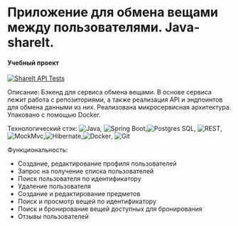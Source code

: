 # Приложение для обмена вещами между пользователями. Java-shareIt.
#### Учебный проект
[![ShareIt API Tests](https://github.com/Gidrosliv/java-shareit/actions/workflows/api-tests.yml/badge.svg)](https://github.com/Gidrosliv/java-shareit/actions/workflows/api-tests.yml)
    
            
Описание:
Бэкенд для сервиса обмена вещами. В основе сервиса лежит работа с репозиториями, а также реализация API и эндпоинтов для обмена данными из них. 
Реализована микросервисная архитектура. Упаковано с помощью Docker.

Технологический стэк:
![Java](https://img.shields.io/badge/-Java-green), ![Spring Boot](https://img.shields.io/badge/-Spring%20Boot-blue),![Postgres SQL](https://img.shields.io/badge/-Postgres%20SQL-brightgreen), ![REST](https://img.shields.io/badge/-REST-orange), ![MockMvc](https://img.shields.io/badge/-MockMvc-red),![Hibernate](https://img.shields.io/badge/-Hibernate-lightgrey),![Docker](https://badgen.net/badge/icon/docker?icon=docker&label), ![Git](https://badgen.net/badge/icon/github?icon=github&label)

Функциональность:
- Создание, редактирование профиля пользователей
- Запрос на получение списка пользователей
- Поиск пользователя по идентификатору
- Удаление пользователя
- Создание и редактирование предметов
- Поиск и просмотр вещей по идентификатору
- Поиск и бронирование вещей доступных для бронирования
- Отзывы пользователей

